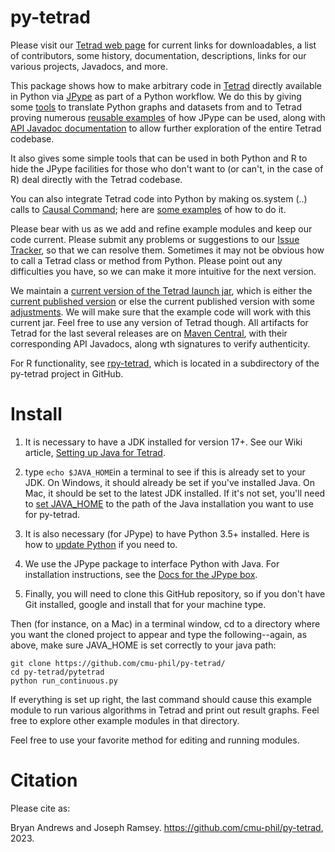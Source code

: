 # py-tetrad

Please visit our [Tetrad web page](https://www.cmu.edu/dietrich/philosophy/tetrad/) for current links for downloadables, a list of contributors, some history, documentation, descriptions, links for our various projects, Javadocs, and more.

This package shows how to make arbitrary code in [Tetrad](https://github.com/cmu-phil/tetrad) directly available in Python via [JPype](https://github.com/jpype-project/jpype) as part of a Python workflow. We do this by giving some [tools](https://github.com/cmu-phil/py-tetrad/tree/main/pytetrad/tools) to translate Python graphs and datasets from and to Tetrad proving numerous [reusable examples](https://github.com/cmu-phil/py-tetrad/tree/main/pytetrad) of how JPype can be used, along with [API Javadoc documentation](https://www.phil.cmu.edu/tetrad-javadocs/7.6.0/) to allow further exploration of the entire Tetrad codebase.

It also gives some simple tools that can be used in both Python and R to hide the JPype facilities for those who don't want to (or can't, in the case of R) deal directly with the Tetrad codebase.

You can also integrate Tetrad code into Python by making os.system (..) calls to [Causal Command](https://github.com/bd2kccd/causal-cmd); here are [some examples](https://github.com/cmu-phil/algocompy/blob/main/old/causalcmd/tetrad_cmd_algs.py) of how to do it.

Please bear with us as we add and refine example modules and keep our code current. Please submit any problems or suggestions to our [Issue Tracker](https://github.com/cmu-phil/py-tetrad/issues), so that we can resolve them. Sometimes it may not be obvious how to call a Tetrad class or method from Python. Please point out any difficulties you have, so we can make it more intuitive for the next version.

We maintain a [current version of the Tetrad launch jar](https://github.com/cmu-phil/py-tetrad/tree/main/pytetrad/resources), which is either the [current published version](https://github.com/cmu-phil/tetrad/releases/tag/v7.6.1) or else the current published version with some [adjustments](https://github.com/cmu-phil/tetrad/wiki/Forthcoming-fixes). We will make sure that the example code will work with this current jar. Feel free to use any version of Tetrad though. All artifacts for Tetrad for the last several releases are on [Maven Central](https://s01.oss.sonatype.org/content/repositories/releases/io/github/cmu-phil/), with their corresponding API Javadocs, along wth signatures to verify authenticity.

For R functionality, see [rpy-tetrad](https://github.com/cmu-phil/py-tetrad/blob/main/pytetrad/R/), which is located in a subdirectory of the py-tetrad project in GitHub.

# Install

1. It is necessary to have a JDK installed for version 17+. See our Wiki article, [Setting up Java for Tetrad](https://github.com/cmu-phil/tetrad/wiki/Setting-up-Java-for-Tetrad).

1. type ``echo $JAVA_HOME``in a terminal to see if this is already set to your JDK. On Windows, it should already be set if you've installed Java. On Mac, it should be set to the latest JDK installed. If it's not set, you'll need to [set JAVA_HOME](https://www.baeldung.com/java-home-on-windows-7-8-10-mac-os-x-linux#:~:text=On%20the%20Desktop%2C%20right%2Dclick,Variable%20value%20and%20click%20OK.) to the path of the Java installation you want to use for py-tetrad.

1. It is also necessary (for JPype) to have Python 3.5+ installed. Here is how to [update Python](https://www.pythoncentral.io/how-to-update-python/) if you need to.

1. We use the JPype package to interface Python with Java. For installation instructions, see the [Docs for the JPype box](https://jpype.readthedocs.io/en/latest/).

1. Finally, you will need to clone this GitHub repository, so if you don't have Git installed, google and install that for your machine type.

Then (for instance, on a Mac) in a terminal window, cd to a directory where you want the cloned project to appear and type the following--again, as above, make sure JAVA_HOME is set correctly to your java path:
    
```   
git clone https://github.com/cmu-phil/py-tetrad/
cd py-tetrad/pytetrad
python run_continuous.py
```

If everything is set up right, the last command should cause this example module to run various algorithms in Tetrad and print out result graphs. Feel free to explore other example modules in that directory.

Feel free to use your favorite method for editing and running modules.

# Citation

Please cite as: 

Bryan Andrews and Joseph Ramsey. https://github.com/cmu-phil/py-tetrad, 2023.
